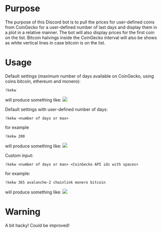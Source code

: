# Purpose #

The purpose of this Discord bot is to pull the prices for user-defined coins from CoinGecko for a user-defined number of last days and display them in a plot in a relative manner.
The bot will also display prices for the first coin on the list.
Bitcoin halvings inside the CoinGecko interval will also be shows as white vertical lines in case bitcoin is on the list.

# Usage #

Default settings (maximum number of days available on CoinGecko, using coins bitcoin, ethereum and monero):

    !kekw

will produce something like:
<img src="https://cdn.discordapp.com/attachments/892845299599564800/1168988757240852540/image.png">

Default settings with user-defined number of days:

    !kekw <number of days or max>

for example

    !kekw 200

will produce something like:
<img src="https://cdn.discordapp.com/attachments/892845299599564800/1168990318335643648/image.png">

Custom input:

    !kekw <number of days or max> <CoinGecko API ids with spaces>

for example:

    !kekw 365 avalanche-2 chainlink monero bitcoin

will produce something like:
<img src="https://cdn.discordapp.com/attachments/892845299599564800/1168990006120022066/image.png">

# Warning #

A bit hacky! Could be improved!
